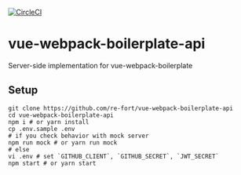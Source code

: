 [![CircleCI](https://circleci.com/gh/re-fort/vue-webpack-boilerplate-api/tree/master.svg?style=shield&circle-token=ef543da7ff23a2eb77538f640c932376d8c7f231)](https://circleci.com/gh/re-fort/vue-webpack-boilerplate-api/tree/master)

vue-webpack-boilerplate-api
======================

Server-side implementation for vue-webpack-boilerplate

## Setup
```
git clone https://github.com/re-fort/vue-webpack-boilerplate-api
cd vue-webpack-boilerplate-api
npm i # or yarn install
cp .env.sample .env
# if you check behavior with mock server
npm run mock # or yarn run mock
# else
vi .env # set `GITHUB_CLIENT`, `GITHUB_SECRET`, `JWT_SECRET`
npm start # or yarn start
```
